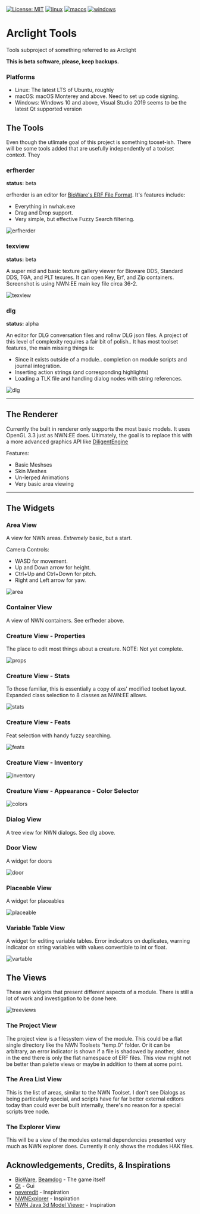 [![License: MIT](https://img.shields.io/badge/License-MIT-yellow.svg)](https://opensource.org/licenses/MIT)
[![linux](https://github.com/jd28/arclight/actions/workflows/linux.yml/badge.svg)](https://github.com/jd28/arclight/actions?query=workflow%3Alinux)
[![macos](https://github.com/jd28/arclight/actions/workflows/macos.yml/badge.svg)](https://github.com/jd28/arclight/actions?query=workflow%3Amacos)
[![windows](https://github.com/jd28/arclight/actions/workflows/windows.yml/badge.svg)](https://github.com/jd28/arclight/actions?query=workflow%3Awindows)

# Arclight Tools

Tools subproject of something referred to as Arclight

**This is beta software, please, keep backups.**

### Platforms

- Linux: The latest LTS of Ubuntu, roughly
- macOS: macOS Monterey and above.  Need to set up code signing.
- Windows: Windows 10 and above, Visual Studio 2019 seems to be the latest Qt supported version

## The Tools

Even though the utlimate goal of this project is something tooset-ish.  There will be some tools added
that are usefully independently of a toolset context.  They

### erfherder
**status:** beta

erfherder is an editor for [BioWare's ERF File Format](docs/bioware_aurora_engine_file_formats/Bioware_Aurora_ERF_Format.pdf).  It's features include:

* Everything in nwhak.exe
* Drag and Drop support.
* Very simple, but effective Fuzzy Search filtering.

![erfherder](screenshots/erfherder-2022-03-27.gif)

### texview
**status:** beta

A super mid and basic texture gallery viewer for Bioware DDS, Standard DDS, TGA, and PLT texures.  It can open Key, Erf, and Zip containers.  Screenshot is using NWN:EE main key file circa 36-2.

![texview](screenshots/texi-2024-04-09.gif)

### dlg
**status:** alpha

An editor for DLG conversation files and rollnw DLG json files.  A project of this level of complexity requires a fair bit of polish.. It has most toolset features, the main missing things is:

* Since it exists outside of a module.. completion on module scripts and journal integration.
* Inserting action strings (and corresponding highlights)
* Loading a TLK file and handling dialog nodes with string references.

![dlg](screenshots/dlg-2024-05-01.gif)

-----------------------------------------------------------------------------

## The Renderer

Currently the built in renderer only supports the most basic models.  It uses OpenGL 3.3
just as NWN:EE does.  Ultimately, the goal is to replace this with a more advanced graphics
API like [DiligentEngine](https://github.com/DiligentGraphics/DiligentEngine)

Features:
* Basic Meshses
* Skin Meshes
* Un-lerped Animations
* Very basic area viewing

-----------------------------------------------------------------------------

## The Widgets

### Area View

A view for NWN areas. *Extremely* basic, but a start.

Camera Controls:
* WASD for movement.
* Up and Down arrow for height.
* Ctrl+Up and Ctrl+Down for pitch.
* Right and Left arrow for yaw.

![area](screenshots/area-view.png)

### Container View

A view of NWN containers.  See erfheder above.

### Creature View - Properties

The place to edit most things about a creature.  NOTE: Not yet complete.

![props](screenshots/creture-view-props-2024-11-11.png)

### Creature View - Stats

To those familiar, this is essentially a copy of axs' modified toolset layout.  Expanded
class selection to 8 classes as NWN:EE allows.

![stats](screenshots/creature-view-stats.png)

### Creature View - Feats

Feat selection with handy fuzzy searching.

![feats](screenshots/creature-view-feats.png)

### Creature View - Inventory

![inventory](screenshots/creature-inventory-view-2024-11-04.png)

### Creature View - Appearance - Color Selector

![colors](screenshots/creature-view-color-selector-2024-11-18.png)

### Dialog View

A tree view for NWN dialogs.  See dlg above.

### Door View

A widget for doors

![door](screenshots/door-view-2024-06-14.png)

### Placeable View

A widget for placeables

![placeable](screenshots/placeable-view-2024-06-13.png)

### Variable Table View

A widget for editing variable tables.  Error indicators on duplicates,
warning indicator on string variables with values convertible to int or float.

![vartable](screenshots/vartable-view-2024-06-17.png)



## The Views

These are widgets that present different aspects of a module.  There is still a lot of work
and investigation to be done here.

![treeviews](screenshots/project_tree_views.png)

### The Project View

The project view is a filesystem view of the module.  This could be a flat single directory
like the NWN Toolsets "temp.0" folder.  Or it can be arbitrary, an error indicator is shown
if a file is shadowed by another, since in the end there is only the flat namespace of ERF
files.  This view might not be better than palette views or maybe in addition to them at
some point.

### The Area List View

This is the list of areas, similar to the NWN Toolset.  I don't see Dialogs as being particularly
special, and scripts have far far better external editors today than could ever be built internally,
there's no reason for a special scripts tree node.

### The Explorer View

This will be a view of the modules external dependencies presented very much as NWN explorer does.
Currently it only shows the modules HAK files.

## Acknowledgements, Credits, & Inspirations

- [BioWare](https://bioware.com), [Beamdog](https://beamdog.com) - The game itself
- [Qt](https://www.qt.io) - Gui
- [neveredit](https://github.com/sumpfork/neveredit) - Inspiration
- [NWNExplorer](https://github.com/virusman/nwnexplorer) - Inspiration
- [NWN Java 3d Model Viewer](https://neverwintervault.org/project/nwn1/other/nwn-java-3d-model-viewer) - Inspiration
